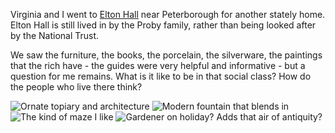Virginia and I went to
[Elton Hall](http://eltonhall.com/) near Peterborough for another stately home. Elton Hall is still lived in by the Proby family, rather than being looked after by the National Trust.

We saw the furniture, the books, the porcelain, the silverware, the paintings that the rich have - the guides were very helpful and informative - but a question for me remains. What is it like to be in that social class? How do the people who live there think?

![Ornate topiary and architecture](topiary.JPG)
![Modern fountain that blends in](fountain.JPG)
![The kind of maze I like](maze.JPG)
![Gardener on holiday? Adds that air of antiquity?](steps.JPG)

